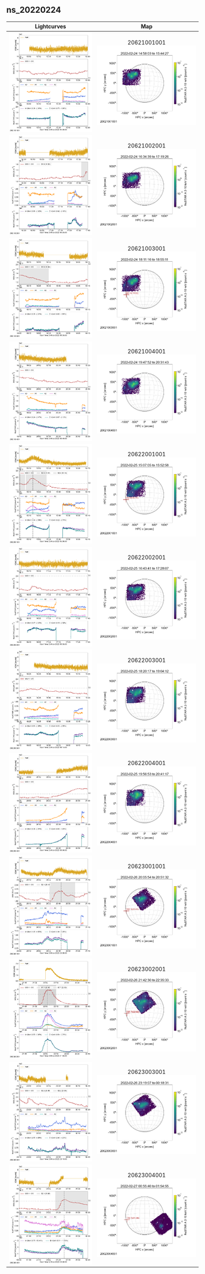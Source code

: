 ## ns_20220224
 
|  Lightcurves |  Map |
|:---:|:---:|
|[![](ltc_20220224_1450_20621001001_ngx.png)](ltc_20220224_1450_20621001001_ngx.png)|20621001001<br/>[![](map_20220224_1450_20621001001_ngx.png)](map_20220224_1450_20621001001_ngx.png)|
|[![](ltc_20220224_1625_20621002001_ngx.png)](ltc_20220224_1625_20621002001_ngx.png)|20621002001<br/>[![](map_20220224_1625_20621002001_ngx.png)](map_20220224_1625_20621002001_ngx.png)|
|[![](ltc_20220224_1805_20621003001_ngx.png)](ltc_20220224_1805_20621003001_ngx.png)|20621003001<br/>[![](map_20220224_1805_20621003001_ngx.png)](map_20220224_1805_20621003001_ngx.png)|
|[![](ltc_20220224_1940_20621004001_ngx.png)](ltc_20220224_1940_20621004001_ngx.png)|20621004001<br/>[![](map_20220224_1940_20621004001_ngx.png)](map_20220224_1940_20621004001_ngx.png)|
|[![](ltc_20220225_1500_20622001001_ngx.png)](ltc_20220225_1500_20622001001_ngx.png)|20622001001<br/>[![](map_20220225_1500_20622001001_ngx.png)](map_20220225_1500_20622001001_ngx.png)|
|[![](ltc_20220225_1635_20622002001_ngx.png)](ltc_20220225_1635_20622002001_ngx.png)|20622002001<br/>[![](map_20220225_1635_20622002001_ngx.png)](map_20220225_1635_20622002001_ngx.png)|
|[![](ltc_20220225_1815_20622003001_ngx.png)](ltc_20220225_1815_20622003001_ngx.png)|20622003001<br/>[![](map_20220225_1815_20622003001_ngx.png)](map_20220225_1815_20622003001_ngx.png)|
|[![](ltc_20220225_1950_20622004001_ngx.png)](ltc_20220225_1950_20622004001_ngx.png)|20622004001<br/>[![](map_20220225_1950_20622004001_ngx.png)](map_20220225_1950_20622004001_ngx.png)|
|[![](ltc_20220226_2000_20623001001_ngx.png)](ltc_20220226_2000_20623001001_ngx.png)|20623001001<br/>[![](map_20220226_2000_20623001001_ngx.png)](map_20220226_2000_20623001001_ngx.png)|
|[![](ltc_20220226_2135_20623002001_ngx.png)](ltc_20220226_2135_20623002001_ngx.png)|20623002001<br/>[![](map_20220226_2135_20623002001_ngx.png)](map_20220226_2135_20623002001_ngx.png)|
|[![](ltc_20220226_2310_20623003001_ngx.png)](ltc_20220226_2310_20623003001_ngx.png)|20623003001<br/>[![](map_20220226_2310_20623003001_ngx.png)](map_20220226_2310_20623003001_ngx.png)|
|[![](ltc_20220227_0050_20623004001_ngx.png)](ltc_20220227_0050_20623004001_ngx.png)|20623004001<br/>[![](map_20220227_0050_20623004001_ngx.png)](map_20220227_0050_20623004001_ngx.png)|
